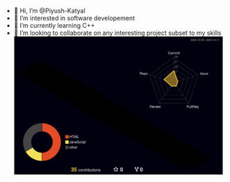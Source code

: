 - 👋 Hi, I’m @Piyush-Katyal
- 👀 I’m interested in software developement
- 🌱 I’m currently learning C++
- 💞️ I’m looking to collaborate on any interesting project subset to my skills
![](./profile-3d-contrib/profile-night-rainbow.svg)
<!---
Piyush-Katyal/Piyush-Katyal is a ✨ special ✨ repository because its `README.md` (this file) appears on your GitHub profile.
You can click the Preview link to take a look at your changes.
--->
